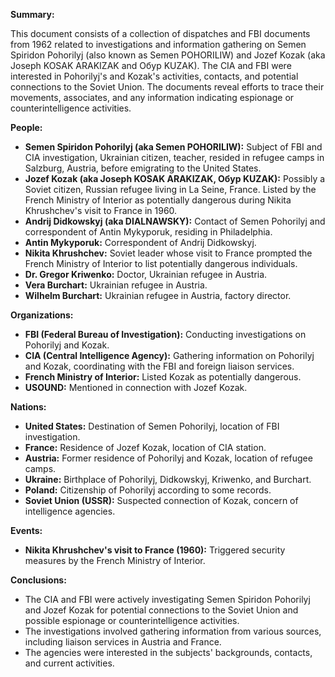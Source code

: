 **Summary:**

This document consists of a collection of dispatches and FBI documents from 1962 related to investigations and information gathering on Semen Spiridon Pohorilyj (also known as Semen POHORILIW) and Jozef Kozak (aka Joseph KOSAK ARAKIZAK and Обур KUZAK). The CIA and FBI were interested in Pohorilyj's and Kozak's activities, contacts, and potential connections to the Soviet Union. The documents reveal efforts to trace their movements, associates, and any information indicating espionage or counterintelligence activities.

**People:**

*   **Semen Spiridon Pohorilyj (aka Semen POHORILIW):** Subject of FBI and CIA investigation, Ukrainian citizen, teacher, resided in refugee camps in Salzburg, Austria, before emigrating to the United States.
*   **Jozef Kozak (aka Joseph KOSAK ARAKIZAK, Обур KUZAK):** Possibly a Soviet citizen, Russian refugee living in La Seine, France. Listed by the French Ministry of Interior as potentially dangerous during Nikita Khrushchev's visit to France in 1960.
*   **Andrij Didkowskyj (aka DIALNAWSKY):** Contact of Semen Pohorilyj and correspondent of Antin Mykyporuk, residing in Philadelphia.
*   **Antin Mykyporuk:** Correspondent of Andrij Didkowskyj.
*   **Nikita Khrushchev:** Soviet leader whose visit to France prompted the French Ministry of Interior to list potentially dangerous individuals.
*   **Dr. Gregor Kriwenko:** Doctor, Ukrainian refugee in Austria.
*   **Vera Burchart:** Ukrainian refugee in Austria.
*   **Wilhelm Burchart:** Ukrainian refugee in Austria, factory director.

**Organizations:**

*   **FBI (Federal Bureau of Investigation):** Conducting investigations on Pohorilyj and Kozak.
*   **CIA (Central Intelligence Agency):** Gathering information on Pohorilyj and Kozak, coordinating with the FBI and foreign liaison services.
*   **French Ministry of Interior:** Listed Kozak as potentially dangerous.
*   **USOUND:** Mentioned in connection with Jozef Kozak.

**Nations:**

*   **United States:** Destination of Semen Pohorilyj, location of FBI investigation.
*   **France:** Residence of Jozef Kozak, location of CIA station.
*   **Austria:** Former residence of Pohorilyj and Kozak, location of refugee camps.
*   **Ukraine:** Birthplace of Pohorilyj, Didkowskyj, Kriwenko, and Burchart.
*   **Poland:** Citizenship of Pohorilyj according to some records.
*   **Soviet Union (USSR):** Suspected connection of Kozak, concern of intelligence agencies.

**Events:**

*   **Nikita Khrushchev's visit to France (1960):** Triggered security measures by the French Ministry of Interior.

**Conclusions:**

*   The CIA and FBI were actively investigating Semen Spiridon Pohorilyj and Jozef Kozak for potential connections to the Soviet Union and possible espionage or counterintelligence activities.
*   The investigations involved gathering information from various sources, including liaison services in Austria and France.
*   The agencies were interested in the subjects' backgrounds, contacts, and current activities.
